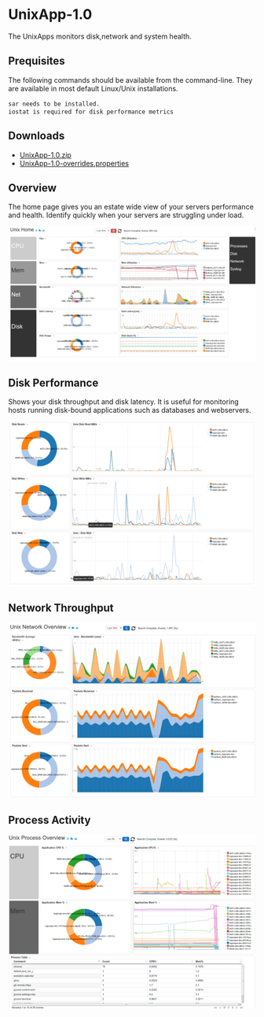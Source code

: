 UnixApp-1.0
===========

The UnixApps monitors disk,network and system health.

## Prequisites

The following commands should be available from the command-line. They are available in most default Linux/Unix installations. 

	sar needs to be installed.
	iostat is required for disk performance metrics 

## Downloads 

 * [UnixApp-1.0.zip](https://github.com/logscape/unixapp/raw/master/dist/UnixApp-1.0.zip)
 * [UnixApp-1.0-overrides.properties](https://www.google.com)


## Overview

The home page gives you an estate wide view of your servers performance and health. Identify quickly when your servers are struggling under load. 

![](docs/images/unx_home_0.png) 

## Disk Performance

Shows your disk throughput and disk latency. It is useful for monitoring hosts running disk-bound applications such as databases and webservers. 

![](docs/images/unx_disk_0.png) 

## Network Throughput 



![](docs/images/unx_network_0.png) 
## Process Activity  

![](docs/images/unx_process_0.png) 
